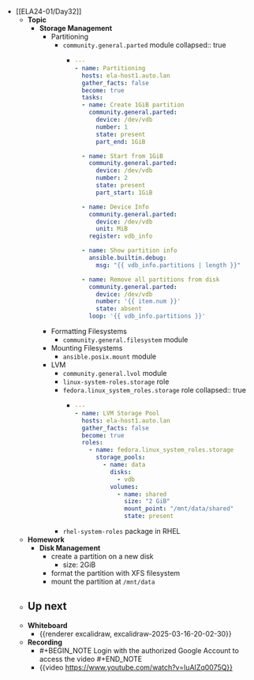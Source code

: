 - [[ELA24-01/Day32]]
	- **Topic**
		- **Storage Management**
			- Partitioning
				- `community.general.parted` module
				  collapsed:: true
					- ```yaml
					  ---
					  - name: Partitioning
					    hosts: ela-host1.auto.lan
					    gather_facts: false
					    become: true
					    tasks:
					    - name: Create 1GiB partition
					      community.general.parted:
					        device: /dev/vdb
					        number: 1
					        state: present
					        part_end: 1GiB
					  
					    - name: Start from 1GiB
					      community.general.parted:
					        device: /dev/vdb
					        number: 2
					        state: present
					        part_start: 1GiB
					  
					    - name: Device Info
					      community.general.parted:
					        device: /dev/vdb
					        unit: MiB
					      register: vdb_info
					  
					    - name: Show partition info
					      ansible.builtin.debug:
					        msg: "{{ vdb_info.partitions | length }}"
					  
					    - name: Remove all partitions from disk
					      community.general.parted:
					        device: /dev/vdb
					        number: '{{ item.num }}'
					        state: absent
					      loop: '{{ vdb_info.partitions }}'
					  ```
			- Formatting Filesystems
				- `community.general.filesystem` module
			- Mounting Filesystems
				- `ansible.posix.mount` module
			- LVM
				- `community.general.lvol` module
				- `linux-system-roles.storage` role
				- `fedora.linux_system_roles.storage` role
				  collapsed:: true
					- ```yaml
					  ---
					  - name: LVM Storage Pool
					    hosts: ela-host1.auto.lan
					    gather_facts: false
					    become: true
					    roles:
					      - name: fedora.linux_system_roles.storage
					        storage_pools: 
					          - name: data
					            disks:
					              - vdb
					            volumes:
					              - name: shared
					                size: "2 GiB"
					                mount_point: "/mnt/data/shared"
					                state: present
					  ```
				- `rhel-system-roles` package in RHEL
	- **Homework**
		- **Disk Management**
			- create a partition on a new disk
				- size: 2GiB
			- format the partition with XFS filesystem
			- mount the partition at `/mnt/data`
	- **Up next**
		-
	- **Whiteboard**
		- {{renderer excalidraw, excalidraw-2025-03-16-20-02-30}}
	- **Recording**
		- #+BEGIN_NOTE
		  Login with the authorized Google Account to access the video
		  #+END_NOTE
		- {{video https://www.youtube.com/watch?v=IuAIZq0075Q}}